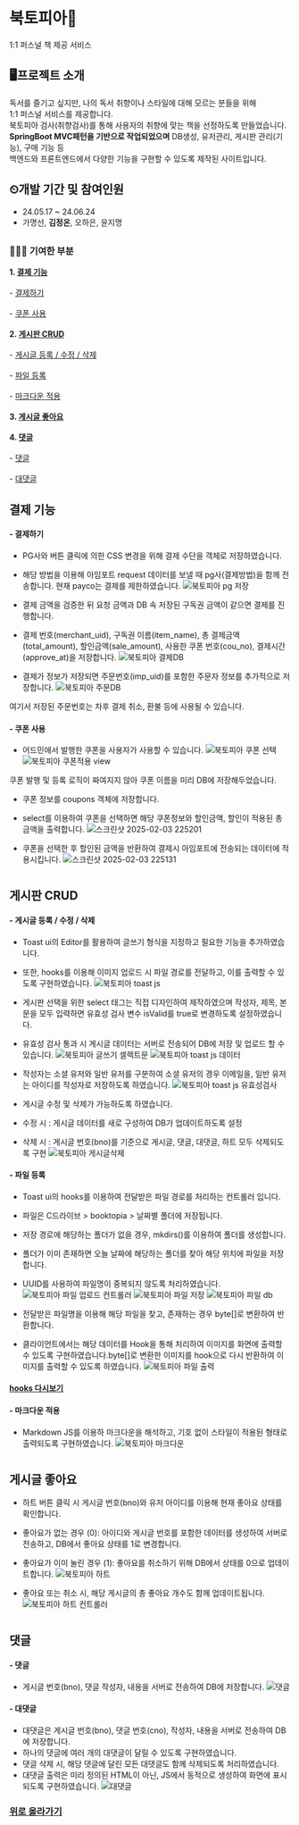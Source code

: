 # 북토피아🌠
1:1 퍼스널 책 제공 서비스

## 🖥프로젝트 소개
독서를 즐기고 싶지만, 나의 독서 취향이나 스타일에 대해 모르는 분들을 위해 <br>
1:1 퍼스널 서비스를 제공합니다.<br>
북토피아 검사(취향검사)를 통해 사용자의 취향에 맞는 책을 선정하도록 만들었습니다.<br>
__SpringBoot MVC패턴을 기반으로 작업되었으며__ DB생성, 유저관리, 게시판 관리(기능), 구매 기능 등 <br>
백엔드와 프론트엔드에서 다양한 기능을 구현할 수 있도록 제작된 사이트입니다.

## ⏲개발 기간 및 참여인원
* 24.05.17 ~ 24.06.24
* 가명선, __김정온__, 오하은, 윤지명
## 
### 👩🏻‍💻 기여한 부분
__1. [결제 기능](#결제-기능)__ <br>
   <br> - [결제하기](#--결제하기) <br>
   <br> - [쿠폰 사용](#--쿠폰-사용) <br><br>
__2. [게시판 CRUD](#게시판-crud)__ <br>
   <br> - [게시글 등록 / 수정 / 삭제](#--게시글-등록--수정--삭제)<br>
   <br> - [파일 등록](#--파일-등록)<br>
   <br> - [마크다운 적용](#--마크다운-적용)<br><br>
__3. [게시글 좋아요](#게시글-좋아요)__ <br><br>
__4. [댓글](#댓글)__ <br>
   <br> - [댓글](#--댓글)<br>
   <br> - [대댓글](#--대댓글)
##
## 결제 기능
#### - 결제하기
- PG사와 버튼 클릭에 의한 CSS 변경을 위해 결제 수단을 객체로 저장하였습니다.
- 해당 방법을 이용해 아임포트 request 데이터를 보낼 때 pg사(결제방법)을 함께 전송합니다.
  현재 payco는 결제를 제한하였습니다.
![북토피아 pg 저장](https://github.com/user-attachments/assets/f1973ec4-faa1-46c2-9f44-681dc28278a0)

- 결제 금액을 검증한 뒤 요청 금액과 DB 속 저장된 구독권 금액이 같으면 결제를 진행합니다.
- 결제 번호(merchant_uid), 구독권 이름(item_name), 총 결제금액(total_amount), 할인금액(sale_amount), 사용한 쿠폰 번호(cou_no), 결제시간(approve_at)을 저장합니다.
![북토피아 결제DB](https://github.com/user-attachments/assets/98ef8851-7f9f-4844-bf6c-9b1c76651473)

- 결제가 정보가 저장되면 주문번호(imp_uid)를 포함한 주문자 정보를 추가적으로 저장합니다. 
![북토피아 주문DB](https://github.com/user-attachments/assets/f904b4fc-f5d5-4369-ae7d-87aa623d951d)

여기서 저장된 주문번호는 차후 결제 취소, 환불 등에 사용될 수 있습니다.


#### - 쿠폰 사용
- 어드민에서 발행한 쿠폰을 사용자가 사용할 수 있습니다.
![북토피아 쿠폰 선택](https://github.com/user-attachments/assets/3370eeb1-8195-4a94-806d-12d1e436d6ed)
![북토피아 쿠폰적용 view](https://github.com/user-attachments/assets/fceb318c-374f-4533-9cb3-797c0a16a215)

쿠폰 발행 및 등록 로직이 짜여지지 않아 쿠폰 이름을 미리 DB에 저장해두었습니다.

- 쿠폰 정보를 coupons 객체에 저장합니다.
- select를 이용하여 쿠폰을 선택하면 해당 쿠폰정보와 할인금액, 할인이 적용된 총 금액을 출력합니다.
![스크린샷 2025-02-03 225201](https://github.com/user-attachments/assets/ed3d8710-257b-42e7-a9f3-71be93f29a61)

- 쿠폰을 선택한 후 할인된 금액을 반환하여 결제시 아임포트에 전송되는 데이터에 적용시킵니다.
![스크린샷 2025-02-03 225131](https://github.com/user-attachments/assets/6d7c8d7d-e282-4a0b-b951-41e9840b74e4)


#
## 게시판 CRUD
####  - 게시글 등록 / 수정 / 삭제
- Toast ui의 Editor를 활용하여 글쓰기 형식을 지정하고 필요한 기능을 추가하였습니다.
- 또한, hooks를 이용해 이미지 업로드 시 파일 경로를 전달하고, 이를 출력할 수 있도록 구현하였습니다.
![북토피아 toast js](https://github.com/user-attachments/assets/9422a12f-5129-4bc9-923e-10d526d7a337)

- 게시판 선택을 위한 select 태그는 직접 디자인하여 제작하였으며 작성자, 제목, 본문을 모두 입력하면
  유효성 검사 변수 isValid를 true로 변경하도록 설정하였습니다.
- 유효성 검사 통과 시 게시글 데이터는 서버로 전송되어 DB에 저장 및 업로드 할 수 있습니다.
![북토피아 글쓰기 셀렉트문](https://github.com/user-attachments/assets/e73639a7-14a1-4de6-bfbf-66a58e0015e5)
![북토피아 toast js 데이터](https://github.com/user-attachments/assets/2454eeb5-2512-4626-a828-07ede05476db)

- 작성자는 소셜 유저와 일반 유저를 구분하여 소셜 유저의 경우 이메일을, 
  일반 유저는 아이디를 작성자로 저장하도록 하였습니다.
![북토피아 toast js 유효성검사](https://github.com/user-attachments/assets/0f4530f7-332a-434e-ad9a-2a46b335e054)

- 게시글 수정 및 삭제가 가능하도록 하였습니다.
- 수정 시 : 게시글 데이터를 새로 구성하여 DB가 업데이트하도록 설정
- 삭제 시 : 게시글 번호(bno)를 기준으로 게시글, 댓글, 대댓글, 하트 모두 삭제되도록 구현
![북토피아 게시글삭제](https://github.com/user-attachments/assets/44b1694f-217e-402f-ab92-25c96560ba29)


#### - 파일 등록
- Toast ui의 hooks를 이용하여 전달받은 파일 경로를 처리하는 컨트롤러 입니다.
- 파일은 C드라이브 > booktopia > 날짜별 폴더에 저장됩니다.
- 저장 경로에 해당하는 폴더가 없을 경우, mkdirs()를 이용하여 폴더를 생성합니다.
- 폴더가 이미 존재하면 오늘 날짜에 해당하는 폴더를 찾아 해당 위치에 파일을 저장합니다.
- UUID를 사용하여 파일명이 중복되지 않도록 처리하였습니다.
![북토피아 파일 업로드 컨트롤러](https://github.com/user-attachments/assets/e2da8c48-66b8-4ad7-81cf-e0833981b4b1)
![북토피아 파일 저장](https://github.com/user-attachments/assets/bc847e1e-391a-4ec7-9121-31ec3f5b4041)
![북토피아 파일 db](https://github.com/user-attachments/assets/ca82b516-a4ce-4180-8daf-ec29b20469e4)

- 전달받은 파일명을 이용해 해당 파일을 찾고, 존재하는 경우 byte[]로 변환하여 반환합니다.
- 클라이언트에서는 해당 데이터를 Hook을 통해 처리하여 이미지를 화면에 출력할 수 있도록 구현하였습니다.byte[]로 변환한 이미지를 hook으로 다시 반환하여 이미지를 출력할 수 있도록 하였습니다.
![북토피아 파일 출력](https://github.com/user-attachments/assets/7a29c683-b926-40b8-bef8-7122ecf212d9)
#### [hooks 다시보기](#--게시글-등록--수정--삭제)


#### - 마크다운 적용
- Markdown JS를 이용하 마크다운을 해석하고, 기호 없이 스타일이 적용된 형태로 출력되도록 구현하였습니다.
![북토피아 마크다운](https://github.com/user-attachments/assets/eb23c68c-02a8-4c47-b8ac-fda6c9a192d4)


#
## 게시글 좋아요
- 하트 버튼 클릭 시 게시글 번호(bno)와 유저 아이디를 이용해 현재 좋아요 상태를 확인합니다.
- 좋아요가 없는 경우 (0): 아이디와 게시글 번호를 포함한 데이터를 생성하여 서버로 전송하고, DB에서 좋아요 상태를 1로 변경합니다.
- 좋아요가 이미 눌린 경우 (1): 좋아요를 취소하기 위해 DB에서 상태를 0으로 업데이트합니다.
![북토피아 하트](https://github.com/user-attachments/assets/c8bbc21e-552f-4327-a4a2-8be0897d9442)

- 좋아요 또는 취소 시, 해당 게시글의 총 좋아요 개수도 함께 업데이트됩니다.
![북토피아 하트 컨트롤러](https://github.com/user-attachments/assets/625debff-8c32-4d4f-bcbd-403987be7f0d)


#
## 댓글
#### - 댓글 
- 게시글 번호(bno), 댓글 작성자, 내용을 서버로 전송하여 DB에 저장합니다.
![댓글](https://github.com/user-attachments/assets/475cec5b-9321-4ffd-9fc3-588bf0512f20)

#### - 대댓글
- 대댓글은 게시글 번호(bno), 댓글 번호(cno), 작성자, 내용을 서버로 전송하여 DB에 저장합니다.
- 하나의 댓글에 여러 개의 대댓글이 달릴 수 있도록 구현하였습니다.
- 댓글 삭제 시, 해당 댓글에 달린 모든 대댓글도 함께 삭제되도록 처리하였습니다.
- 대댓글 출력은 미리 정의된 HTML이 아닌, JS에서 동적으로 생성하여 화면에 표시되도록 구현하였습니다.
![대댓글](https://github.com/user-attachments/assets/55ef4257-3d71-4fef-8241-49383cb4c2a0)

### [위로 올라가기](#프로젝트-소개)
